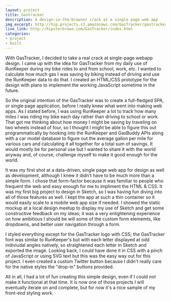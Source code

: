 ```yaml
---
layout: project
title: Gastracker
description: A design-in-the-browser crack at a single page web app
img_excerpt: http://hip.projects.s3.amazonaws.com/GasTracker/gastracker.png
live_link: http://hipsterbrown.com/GasTracker/index.html
categories:
- project
- built
---
```


With GasTracker, I decided to take a real crack at single-page webapp design. I came up with the idea for GasTracker from my daily use of RunKeeper during my bike rides to and from school, work, etc. I wanted to calculate how much gas I was saving by biking instead of driving and use the RunKeeper data to do that. I created an HTML/CSS prototype for the design with plans to implement the working JavaScript sometime in the future.

So the original intention of the GasTracker was to create a full-fledged SPA, or single page application, before I really knew what went into making web apps. As I stated before, I was using RunKeeper a lot to track how many miles I was riding my bike each day rather than driving to school or work. That got me thinking about how money I might be saving by traveling on two wheels instead of four, so I thought I might be able to figure this out programmatically by hooking into the RunKeeper and GasBuddy APIs along with a car model database to figure out the average gallon per mile for various cars and calculating it all together for a total sum of savings. It would mostly be for personal use but I wanted to share it with the world anyway and, of course, challenge myself to make it good enough for the world.

It was my first shot at a data-driven, single page web app for design as well as development, although I knew it didn't have to be much more than a simple form. I chose that form-factor because it was familiar to people who frequent the web and easy enough for me to impliment the HTML & CSS. It was my first big project to design in Sketch, so I was having fun diving into all of those features as well. I kept the app at such a thin container so it would easily scale to a mobile web app size if needed. I showed the static mockup at a local design meetup to display my use of Sketch and get some constructive feedback on my ideas; it was a very enlightening experience on how ambitious I should be will some of the custom form elememts, like dropdowns, and better user navigation through a form.

I styled everything except for the GasTracker logo with CSS; the GasTracker font was similar to RunKeeper's but with each letter displayed at odd indiviudal angles natively, so straightened each letter in Sketch and exported the image. Looking back, I could have done it in CSS with a pinch of JavaScript or using SVG text but this was the easy way out for this project. I even created a custom Twitter button because I didn't really care for the native styles the "drop-in" buttons provided.

All in all, I had a lot of fun creating this simple design, even if I could not make it functional at that time. It is now one of those projects I will eventually iterate on and complete, but for now it's a nice sample of my front-end styling work. 
